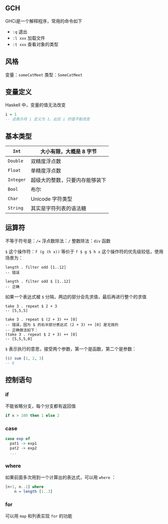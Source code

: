 
## GCH
GHCi是一个解释程序，常用的命令如下

- `:q` 退出
- `:l xxx` 加载文件
- `:t xxx` 查看对象的类型


## 风格
变量：`someCatMeet`
类型：`SomeCatMeet`


## 变量定义
Haskell 中，变量的值无法改变
```haskell
i = 1
-- 这表示将 i 定义为 1，此后 i 的值不能改变
```


## 基本类型
| `Int`  | 大小有限，大概是 8 字节 |
| --- | --- |
| `Double` | 双精度浮点数 |
| `Float` | 单精度浮点数 |
| `Integer` | 超级大的整数，只要内存能够装下 |
| `Bool` | 布尔 |
| `Char` | Unicode 字符类型 |
| `String` | 其实是字符列表的语法糖 |



## 运算符
不等于符号是：`/=`
浮点数除法：`/`
整数除法：`div` 函数

`$` 这个操作符：`f (g (h x))` 等价于 `f $ g $ h x` 
这个操作符的优先级较低，使用场景为：
```
length . filter odd [1..12]
-- 错误

length . filter odd $ [1..12]
-- 正确
```

如果一个表达式被 `$` 分隔，两边的部分会先求值，最后再进行整个的求值
```
take 3 . repeat $ 2 + 3
-- [5,5,5]

take 3 . repeat $ (2 + 3) ++ [0]
-- 错误，因为 $ 的右半部分表达式 (2 + 3) ++ [0] 是无效的
-- 正确做法如下：
(take 3 . repeat $ 2 + 3) ++ [0]
-- [5,5,5,0]
```


`$` 表示执行的意思，接受两个参数，第一个是函数，第二个是参数：
```haskell
($) sum [1, 2, 3]
-- 6
```



## 控制语句

### if
不能省略分支，每个分支都有返回值
```haskell
if x > 100 then 1 else 2
```


### case
```haskell
case exp of 
  pat1 -> exp1
  pat2 -> exp2
  ...
```


### where
如果前面多次用到一个计算出的表达式，可以用 `where` ：
```haskell
[n+1, n..1] where 
    n = length [1..3]
```


### for
可以用 `map` 和列表实现 `for` 的功能
